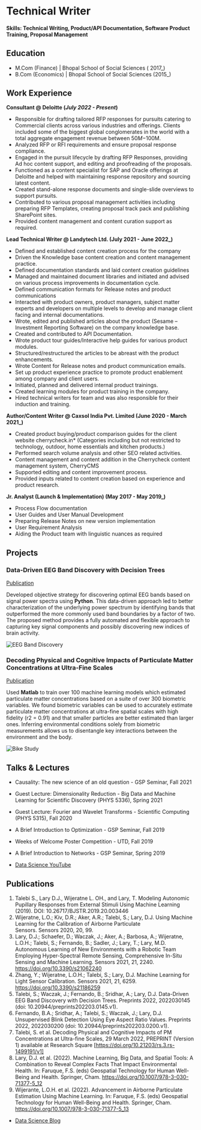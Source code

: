 # Technical Writer

#### Skills: Technical Writing, Product/API Documentation, Software Product Training, Proposal Management

## Education
- M.Com (Finance) | Bhopal School of Social Sciences ( 2017_)								       		
- B.Com (Economics) | Bhopal School of Social Sciences (2015_)
  
## Work Experience
**Consultant @ Deloitte (_July 2022 - Present_)**
- Responsible for drafting tailored RFP responses for pursuits catering to Commercial clients across various industries and offerings. Clients included some of the biggest global conglomerates in the world with a total aggregate engagement revenue between $50M-$100M.
- Analyzed RFP or RFI requirements and ensure proposal response compliance.
- Engaged in the pursuit lifecycle by drafting RFP Responses, providing Ad hoc content support, and editing and proofreading of the proposals.
- Functioned as a content specialist for SAP and Oracle offerings at Deloitte and helped with maintaining response repository and sourcing latest content.
- Created stand-alone response documents and single-slide overviews to support pursuits.
- Contributed to various proposal management activities including preparing RFP Templates, creating proposal track pack and publishing SharePoint sites.
- Provided content management and content curation support as required.


**Lead Technical Writer @ Landytech Ltd. (July 2021 - June 2022_)**
- Defined and established content creation process for the company
- Driven the Knowledge base content creation and content management practice.
- Defined documentation standards and laid content creation guidelines
- Managed and maintained document libraries and initiated and advised on various process improvements in documentation cycle.
- Defined communication formats for Release notes and product communications
- Interacted with product owners, product managers, subject matter experts and developers on multiple levels to develop and manage client facing and internal documentations.
- Wrote, edited and published articles about the product (Sesame – Investment Reporting Software) on the company knowledge base.
- Created and contributed to API Documentation.
- Wrote product tour guides/Interactive help guides for various product modules.
- Structured/restructured the articles to be abreast with the product enhancements.  
- Wrote Content for Release notes and product communication emails.
- Set up product experience practice to promote product enablement among company and client users.
- Initiated, planned and delivered internal product trainings.
- Created learning modules for product training in the company.
- Hired technical writers for team and was also responsible for their induction and training.

**Author/Content Writer @ Caxsol India Pvt. Limited (June 2020 - March 2021_)**
- Created product buying/product comparison guides for the client website cherrycheck.in* (Categories including but not restricted to technology, outdoor, home essentials and kitchen products.)
- Performed search volume analysis and other SEO related activities.
- Content management and content addition in the Cherrycheck content management system, CherryCMS
- Supported editing and content improvement process.
- Provided inputs related to content creation based on experience and product research.

**Jr. Analyst (Launch & Implementation) (May 2017 - May 2019_)**
- Process Flow documentation
- User Guides and User Manual Development
- Preparing Release Notes on new version implementation 
- User Requirement Analysis
- Aiding the Product team with linguistic nuances as required

## Projects
### Data-Driven EEG Band Discovery with Decision Trees
[Publication](https://www.mdpi.com/1424-8220/22/8/3048)

Developed objective strategy for discovering optimal EEG bands based on signal power spectra using **Python**. This data-driven approach led to better characterization of the underlying power spectrum by identifying bands that outperformed the more commonly used band boundaries by a factor of two. The proposed method provides a fully automated and flexible approach to capturing key signal components and possibly discovering new indices of brain activity.

![EEG Band Discovery](/assets/img/eeg_band_discovery.jpeg)

### Decoding Physical and Cognitive Impacts of Particulate Matter Concentrations at Ultra-Fine Scales
[Publication](https://www.mdpi.com/1424-8220/22/11/4240)

Used **Matlab** to train over 100 machine learning models which estimated particulate matter concentrations based on a suite of over 300 biometric variables. We found biometric variables can be used to accurately estimate particulate matter concentrations at ultra-fine spatial scales with high fidelity (r2 = 0.91) and that smaller particles are better estimated than larger ones. Inferring environmental conditions solely from biometric measurements allows us to disentangle key interactions between the environment and the body.

![Bike Study](/assets/img/bike_study.jpeg)

## Talks & Lectures
- Causality: The new science of an old question - GSP Seminar, Fall 2021
- Guest Lecture: Dimensionality Reduction - Big Data and Machine Learning for Scientific Discovery (PHYS 5336), Spring 2021
- Guest Lecture: Fourier and Wavelet Transforms - Scientific Computing (PHYS 5315), Fall 2020
- A Brief Introduction to Optimization - GSP Seminar, Fall 2019
- Weeks of Welcome Poster Competition - UTD, Fall 2019
- A Brief Introduction to Networks - GSP Seminar, Spring 2019

- [Data Science YouTube](https://www.youtube.com/channel/UCa9gErQ9AE5jT2DZLjXBIdA)

## Publications
1. Talebi S., Lary D.J., Wijeratne L. OH., and Lary, T. Modeling Autonomic Pupillary Responses from External Stimuli Using Machine Learning (2019). DOI: 10.26717/BJSTR.2019.20.003446
2. Wijeratne, L.O.; Kiv, D.R.; Aker, A.R.; Talebi, S.; Lary, D.J. Using Machine Learning for the Calibration of Airborne Particulate Sensors. Sensors 2020, 20, 99.
3. Lary, D.J.; Schaefer, D.; Waczak, J.; Aker, A.; Barbosa, A.; Wijeratne, L.O.H.; Talebi, S.; Fernando, B.; Sadler, J.; Lary, T.; Lary, M.D. Autonomous Learning of New Environments with a Robotic Team Employing Hyper-Spectral Remote Sensing, Comprehensive In-Situ Sensing and Machine Learning. Sensors 2021, 21, 2240. https://doi.org/10.3390/s21062240
4. Zhang, Y.; Wijeratne, L.O.H.; Talebi, S.; Lary, D.J. Machine Learning for Light Sensor Calibration. Sensors 2021, 21, 6259. https://doi.org/10.3390/s21186259
5. Talebi, S.; Waczak, J.; Fernando, B.; Sridhar, A.; Lary, D.J. Data-Driven EEG Band Discovery with Decision Trees. Preprints 2022, 2022030145 (doi: 10.20944/preprints202203.0145.v1).
6. Fernando, B.A.; Sridhar, A.; Talebi, S.; Waczak, J.; Lary, D.J. Unsupervised Blink Detection Using Eye Aspect Ratio Values. Preprints 2022, 2022030200 (doi: 10.20944/preprints202203.0200.v1).
7. Talebi, S. et al. Decoding Physical and Cognitive Impacts of PM Concentrations at Ultra-fine Scales, 29 March 2022, PREPRINT (Version 1) available at Research Square [https://doi.org/10.21203/rs.3.rs-1499191/v1]
8. Lary, D.J. et al. (2022). Machine Learning, Big Data, and Spatial Tools: A Combination to Reveal Complex Facts That Impact Environmental Health. In: Faruque, F.S. (eds) Geospatial Technology for Human Well-Being and Health. Springer, Cham. https://doi.org/10.1007/978-3-030-71377-5_12
9. Wijerante, L.O.H. et al. (2022). Advancement in Airborne Particulate Estimation Using Machine Learning. In: Faruque, F.S. (eds) Geospatial Technology for Human Well-Being and Health. Springer, Cham. https://doi.org/10.1007/978-3-030-71377-5_13

- [Data Science Blog](https://medium.com/@shawhin)
